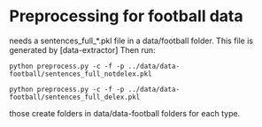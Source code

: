# Preprocessing for football data

needs a sentences_full_*.pkl file in a data/football folder. This file is generated by [data-extractor]
Then run:
	
	python preprocess.py -c -f -p ../data/data-football/sentences_full_notdelex.pkl

	python preprocess.py -c -f -p ../data/data-football/sentences_full_delex.pkl

those create folders in data/data-football folders for each type.